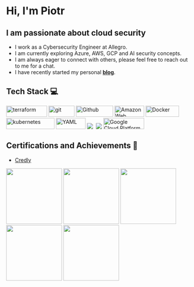 # Hi, I'm Piotr 

## **I am passionate about cloud security**
- I work as a Cybersecurity Engineer at Allegro. 
- I am currently exploring Azure, AWS, GCP and AI security concepts. 
- I am always eager to connect with others, please feel free to reach out to me for a chat.
- I have recently started my personal <a href='https://piotrmackowski.com/' target='_blank'><strong>blog</strong></a>. 

<h2>Tech Stack 💻</h2>

<p>
  
  <img alt="terraform" src="https://img.shields.io/badge/Terraform-7B42BC?style=for-the-badge&logo=Terraform&logoColor=white" width="110" height="30" />
  <img alt="git" src="https://img.shields.io/badge/-Git-F05032?style=flat-square&logo=git&logoColor=white" width="70" height="30" />
  <img alt="Github" src="https://img.shields.io/badge/GitHub-%23121011.svg?style=flat-square&logo=Github&logoColor=white" width="100" height="30"/>
  <img alt="Amazon Web Services" src="https://img.shields.io/badge/AWS-%23FF9900.svg?style=flat-square&logo=amazon-aws&logoColor=white" width="80" height="30"/>
  <img alt="Docker" src="https://img.shields.io/badge/-Docker-46a2f1?style=flat-square&logo=docker&logoColor=white" width="90" height="30"/>
  <img alt="kubernetes"src="https://img.shields.io/badge/Kubernetes-326ce5.svg?&style=flat-square&logo=Kubernetes&logoColor=white" width="130" height="30"/>
  <img alt="YAML" src="https://img.shields.io/badge/-Yaml-F05032?style=flat-square&logo=Yaml&logoColor=white" width="80" height="30" />
  <img src="https://img.shields.io/badge/azure%20-%230072C6.svg?&style=for-the-badge&logo=azure-devops&logoColor=white"/>&nbsp;
  <img src="https://img.shields.io/badge/python-3670A0?style=for-the-badge&logo=python&logoColor=ffdd54"/>
 <img alt="Google Cloud Platform" src="https://img.shields.io/badge/Google%20Cloud-%234285F4.svg?logo=google-cloud&logoColor=white" width="110" height="30" />
 
</p>

<h2>Certifications and Achievements 🏅</h2>

- [Credly](https://www.credly.com/users/piotr-mackowski)


<p align="left">
  <img src="https://images.credly.com/size/340x340/images/53acdae5-d69f-4dda-b650-d02ed7a50dd7/image.png" width="150" height="150">
  <img src="https://images.credly.com/size/340x340/images/bfdd477b-f61c-4f2b-917e-c1d1c927c458/image.png" width="150" height="150">
  <img src="https://images.credly.com/size/340x340/images/8b8ed108-e77d-4396-ac59-2504583b9d54/cka_from_cncfsite__281_29.png" width="150" height="150">
  <img src="https://learn.microsoft.com/en-gb/media/learn/certification/badges/microsoft-certified-expert-badge.svg" width="150" height="150">
  <img src="https://images.credly.com/size/340x340/images/80d8a06a-c384-42bf-ad36-db81bce5adce/blob" width="150" height="150">
</p>



